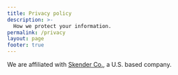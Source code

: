 ```yaml
---
title: Privacy policy
description: >-
  How we protect your information.
permalink: /privacy
layout: page
footer: true
---
```


We are affiliated with [Skender Co.](https://skenderco.com), a U.S. based company.
